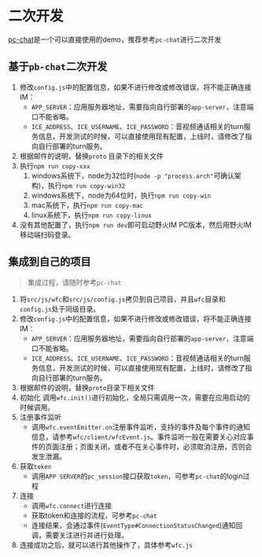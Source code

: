 # 二次开发
[pc-chat](https://github.com/wildfirechat/pc-chat)是一个可以直接使用的demo，推荐参考```pc-chat```进行二次开发

## 基于```pb-chat```二次开发
1. 修改```config.js```中的配置信息，如果不进行修改或修改错误，将不能正确连接IM：
   * ```APP_SERVER```：应用服务器地址，需要指向自行部署的```app-server```，注意端口不能省略。
   * ```ICE_ADDRESS```、```ICE_USERNAME```、```ICE_PASSWORD```：音视频通话相关的turn服务信息，开发测试的时候，可以直接使用现有配置，上线时，请修改了指向自行部署的turn服务。
2. 根据邮件的说明，替换```proto``` 目录下的相关文件
3. 执行```npm run copy-xxx```
   1. windows系统下，node为32位时(```node -p "process.arch"```可确认架构)，执行```npm run copy-win32```
   2. windows系统下，node为64位时，执行```npm run copy-win```
   3. mac系统下，执行```npm run copy-mac```
   4. linux系统下，执行```npm run copy-linux```
4. 没有其他配置了，执行```npm run dev```即可启动野火IM PC版本，然后用野火IM移动端扫码登录。

## 集成到自己的项目
> 集成过程，请随时参考```pc-chat```

1. 将```src/js/wfc```和```src/js/config.js```拷贝到自己项目，并且```wfc```目录和```config.js```处于同级目录。
2. 修改```config.js```中的配置信息，如果不进行修改或修改错误，将不能正确连接IM：
   * ```APP_SERVER```：应用服务器地址，需要指向自行部署的```app-server```，注意端口不能省略。
   * ```ICE_ADDRESS```、```ICE_USERNAME```、```ICE_PASSWORD```：音视频通话相关的turn服务信息，开发测试的时候，可以直接使用现有配置，上线时，请修改了指向自行部署的turn服务。
3. 根据邮件的说明，替换```proto```目录下相关文件
4. 初始化
   调用```wfc.init()```进行初始化，全局只需调用一次，需要在应用启动的时候调用。
5. 注册事件监听
   * 调用```wfc.eventEmitter.on```注册事件监听，支持的事件及每个事件的通知信息，请参考```wfc/client/wfcEvent.js```。事件监听一般在需要关心对应事件的页面注册；页面关闭，或者不在关心事件时，必须取消注册，否则会发生泄漏。
6. 获取```token```
   * 调用```APP SERVER```的```pc_session```接口获取```token```，可参考```pc-chat```的login过程
7. 连接
   * 调用```wfc.connect```进行连接
   * 获取token和连接的流程，可参考```pc-chat```
   * 连接结果，会通过事件(```EventType#ConnectionStatusChanged```)通知回调，需要关注进行并进行处理。
8. 连接成功之后，就可以进行其他操作了，具体参考```wfc.js```


    